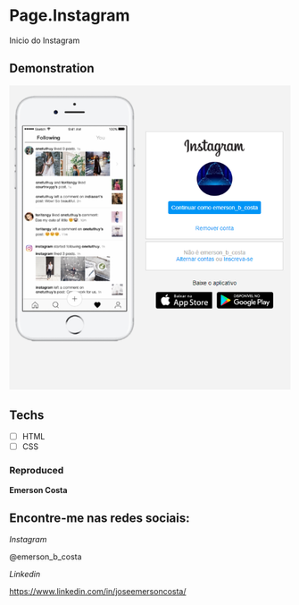 # Page.Instagram
 Inicio do Instagram
## Demonstration

<img src="./img/result.png" alt="Exemplo">

## Techs

* [ ] HTML
* [ ] CSS

### Reproduced

**Emerson Costa**

## Encontre-me nas redes sociais: 

*Instagram*

@emerson_b_costa

*Linkedin*

https://www.linkedin.com/in/joseemersoncosta/